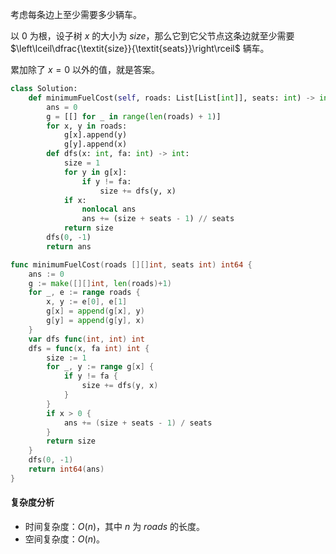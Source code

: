 考虑每条边上至少需要多少辆车。

以 $0$ 为根，设子树 $x$ 的大小为 $\textit{size}$，那么它到它父节点这条边就至少需要 $\left\lceil\dfrac{\textit{size}}{\textit{seats}}\right\rceil$ 辆车。

累加除了 $x=0$ 以外的值，就是答案。

```py [sol1-Python3]
class Solution:
    def minimumFuelCost(self, roads: List[List[int]], seats: int) -> int:
        ans = 0
        g = [[] for _ in range(len(roads) + 1)]
        for x, y in roads:
            g[x].append(y)
            g[y].append(x)
        def dfs(x: int, fa: int) -> int:
            size = 1
            for y in g[x]:
                if y != fa:
                    size += dfs(y, x)
            if x:
                nonlocal ans
                ans += (size + seats - 1) // seats
            return size
        dfs(0, -1)
        return ans
```

```go [sol1-Go]
func minimumFuelCost(roads [][]int, seats int) int64 {
	ans := 0
	g := make([][]int, len(roads)+1)
	for _, e := range roads {
		x, y := e[0], e[1]
		g[x] = append(g[x], y)
		g[y] = append(g[y], x)
	}
	var dfs func(int, int) int
	dfs = func(x, fa int) int {
		size := 1
		for _, y := range g[x] {
			if y != fa {
				size += dfs(y, x)
			}
		}
		if x > 0 {
			ans += (size + seats - 1) / seats
		}
		return size
	}
	dfs(0, -1)
	return int64(ans)
}
```

#### 复杂度分析

- 时间复杂度：$O(n)$，其中 $n$ 为 $\textit{roads}$ 的长度。
- 空间复杂度：$O(n)$。
